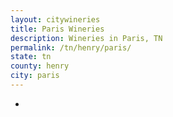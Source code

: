 ```yaml
---
layout: citywineries
title: Paris Wineries
description: Wineries in Paris, TN
permalink: /tn/henry/paris/
state: tn
county: henry
city: paris
---
```

-
